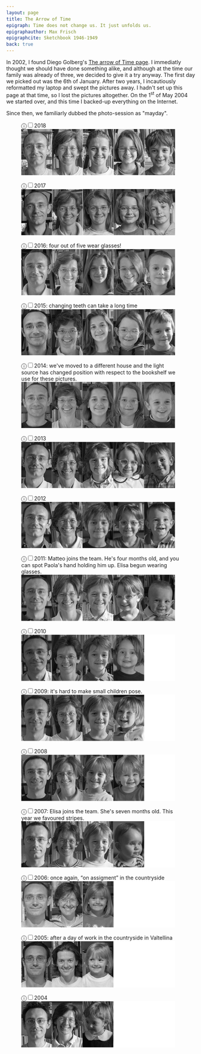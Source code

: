 ```yaml
---
layout: page
title: The Arrow of Time
epigraph: Time does not change us. It just unfolds us.
epigraphauthor: Max Frisch
epigraphcite: Sketchbook 1946-1949
back: true
---
```


In 2002, I found Diego Golberg's [The arrow of Time page](http://www.zonezero.com/magazine/essays/diegotime/time.html). 
I immediatly thought we should have done something alike, and although at the time our family was already of three, we decided to give it a try anyway. The first day we picked out was the 6th of January. After two years, I incautiously reformatted my laptop and swept the pictures away. I hadn't set up this page at that time, so I lost the pictures altogether.
On the 1<sup>st</sup> of May 2004 we started over, and this time I backed-up everything on the Internet.

Since then, we familiarly dubbed the photo-session as "mayday".

<figure>
  <label for="mn-2018" class="margin-toggle">ⓘ</label><input type="checkbox" id="mn-2018" class="margin-toggle"/><span class="marginnote">2018</span>
  <img src="/img/time/2018.png" alt="" />
</figure>
<figure>
  <label for="mn-2017" class="margin-toggle">ⓘ</label><input type="checkbox" id="mn-2017" class="margin-toggle"/><span class="marginnote">2017</span>
  <img src="/img/time/2017.png" alt="" />
</figure>
<figure>
  <label for="mn-2016" class="margin-toggle">ⓘ</label><input type="checkbox" id="mn-2016" class="margin-toggle"/><span class="marginnote">2016: four out of five wear glasses!</span>
  <img src="/img/time/2016.png" alt="" />
</figure>
<figure>
  <label for="mn-2015" class="margin-toggle">ⓘ</label><input type="checkbox" id="mn-2015" class="margin-toggle"/><span class="marginnote">2015: changing teeth can take a long time</span>
  <img src="/img/time/2015.png" alt="" />
</figure>
<figure>
  <label for="mn-2014" class="margin-toggle">ⓘ</label><input type="checkbox" id="mn-2014" class="margin-toggle"/><span class="marginnote">2014: we've moved to a different house and the light source has changed position with respect to the bookshelf we use for these pictures.</span>
  <img src="/img/time/2014.png" alt="" />
</figure>
<figure>
  <label for="mn-2013" class="margin-toggle">ⓘ</label><input type="checkbox" id="mn-2013" class="margin-toggle"/><span class="marginnote">2013</span>
  <img src="/img/time/2013.png" alt="" />
</figure>
<figure>
  <label for="mn-2012" class="margin-toggle">ⓘ</label><input type="checkbox" id="mn-2012" class="margin-toggle"/><span class="marginnote">2012</span>
  <img src="/img/time/2012.png" alt="" />
</figure>
<figure>
  <label for="mn-2011" class="margin-toggle">ⓘ</label><input type="checkbox" id="mn-2011" class="margin-toggle"/><span class="marginnote">2011: Matteo joins the team. He's four months old, and you can spot Paola's hand holding him up. Elisa begun wearing glasses.</span>
  <img src="/img/time/2011.png" alt="" />
</figure>

<figure>
  <label for="mn-2010" class="margin-toggle">ⓘ</label><input type="checkbox" id="mn-2010" class="margin-toggle"/><span class="marginnote">2010</span>
  <img src="/img/time/2010.png" alt="" />
</figure>
<figure>
  <label for="mn-2009" class="margin-toggle">ⓘ</label><input type="checkbox" id="mn-2009" class="margin-toggle"/><span class="marginnote">2009: it's hard to make small children pose.</span>
  <img src="/img/time/2009.png" alt="" />
</figure>
<figure>
  <label for="mn-2008" class="margin-toggle">ⓘ</label><input type="checkbox" id="mn-2008" class="margin-toggle"/><span class="marginnote">2008</span>
  <img src="/img/time/2008.png" alt="" />
</figure>
<figure>
  <label for="mn-2007" class="margin-toggle">ⓘ</label><input type="checkbox" id="mn-2007" class="margin-toggle"/><span class="marginnote">2007: Elisa joins the team. She's seven months old. This year we favoured stripes.</span>
  <img src="/img/time/2007.png" alt="" />
</figure>
<figure>
  <label for="mn-2006" class="margin-toggle">ⓘ</label><input type="checkbox" id="mn-2006" class="margin-toggle"/><span class="marginnote">2006: once again, <q>on assigment</q> in the countryside</span>
  <img src="/img/time/2006.png" alt="" />
</figure>
<figure>
  <label for="mn-2005" class="margin-toggle">ⓘ</label><input type="checkbox" id="mn-2005" class="margin-toggle"/><span class="marginnote">2005: after a day of work in the countryside in Valtellina</span>
  <img src="/img/time/2005.png" alt="" />
</figure>
<figure>
  <label for="mn-2004" class="margin-toggle">ⓘ</label><input type="checkbox" id="mn-2004" class="margin-toggle"/><span class="marginnote">2004</span>
  <img src="/img/time/2004.png" alt="" />
</figure>